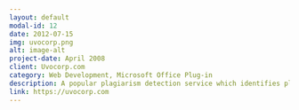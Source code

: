 ```yaml
---
layout: default
modal-id: 12
date: 2012-07-15
img: uvocorp.png
alt: image-alt
project-date: April 2008
client: Uvocorp.com
category: Web Development, Microsoft Office Plug-in
description: A popular plagiarism detection service which identifies plagiarism in texts using advanced algorithms.
link: https://uvocorp.com
---
```

